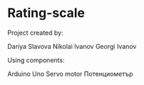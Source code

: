 # Rating-scale
Project created by:

Dariya Slavova
Nikolai Ivanov
Georgi Ivanov

Using components:

Arduino Uno
Servo motor
Потенциометър 
